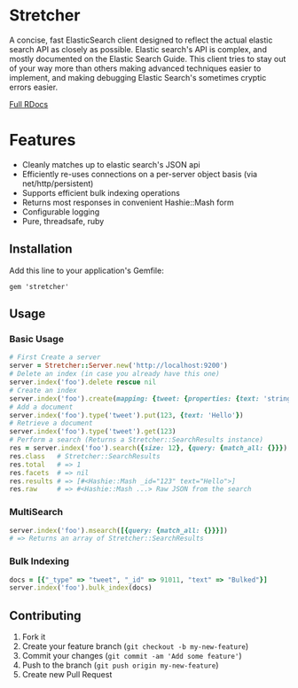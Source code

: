 # Stretcher

A concise, fast ElasticSearch client designed to reflect the actual elastic search API as closely as possible. Elastic search's API is complex, and mostly documented on the Elastic Search Guide. This client tries to stay out of your way more than others making advanced techniques easier to implement, and making debugging Elastic Search's sometimes cryptic errors easier.

[Full RDocs](http://rdoc.info/github/PoseBiz/stretcher/master/frames)

# Features

* Cleanly matches up to elastic search's JSON api
* Efficiently re-uses connections on a per-server object basis (via net/http/persistent)
* Supports efficient bulk indexing operations
* Returns most responses in convenient Hashie::Mash form
* Configurable logging
* Pure, threadsafe, ruby

## Installation

Add this line to your application's Gemfile:

    gem 'stretcher'

## Usage

### Basic Usage

```ruby   
# First Create a server
server = Stretcher::Server.new('http://localhost:9200')
# Delete an index (in case you already have this one)
server.index('foo').delete rescue nil
# Create an index
server.index('foo').create(mapping: {tweet: {properties: {text: 'string'}}})
# Add a document
server.index('foo').type('tweet').put(123, {text: 'Hello'})
# Retrieve a document
server.index('foo').type('tweet').get(123)
# Perform a search (Returns a Stretcher::SearchResults instance)
res = server.index('foo').search({size: 12}, {query: {match_all: {}}})
res.class   # Stretcher::SearchResults
res.total   # => 1
res.facets  # => nil
res.results # => [#<Hashie::Mash _id="123" text="Hello">]
res.raw     # => #<Hashie::Mash ...> Raw JSON from the search
```

### MultiSearch
    
```ruby
server.index('foo').msearch([{query: {match_all: {}}}])
# => Returns an array of Stretcher::SearchResults
```

### Bulk Indexing
    
```ruby
docs = [{"_type" => "tweet", "_id" => 91011, "text" => "Bulked"}]
server.index('foo').bulk_index(docs)
```

## Contributing

1. Fork it
2. Create your feature branch (`git checkout -b my-new-feature`)
3. Commit your changes (`git commit -am 'Add some feature'`)
4. Push to the branch (`git push origin my-new-feature`)
5. Create new Pull Request
